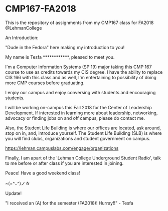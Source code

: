 # CMP167-FA2018
This is the repository of assignments from my CMP167 class for FA2018 @LehmanCollege

An Introduction:

"Dude in the Fedora" here making my introduction to you!

My name is Tesfa ************, pleased to meet you.

I'm a Computer Information Systems (SP'19) major taking this CMP 167 course to use as credits towards my CIS degree. I have the ability to replace CIS 166 with this class and as well, I'm entertaining to possibility of doing more CMP courses before graduating.

I enjoy our campus and enjoy conversing with students and encouraging students.

I will be working on-campus this Fall 2018 for the Center of Leadership Development. If interested in learning more about leadership, networking, advocacy or finding jobs on and off campus, please do contact me.

Also, the Student Life Building is where our offices are located, ask around, stop on in, and, introduce yourself. The Student Life Building (SLB) is where you will find clubs, organizations and student government on campus.

https://lehman.campuslabs.com/engage/organizations

Finally, I am apart of the 'Lehman College Underground Student Radio', talk to me before or after class if you are interested in joining.

Peace! Have a good weekend class! 

~(=^‥^)ノ☆

Update!

"I received an (A) for the semester (FA2018)! Hurray!!" - Tesfa
